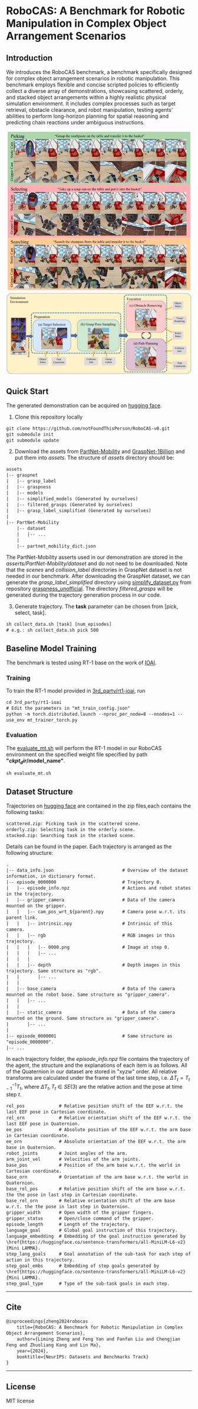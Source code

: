 # RoboCAS: A Benchmark for Robotic Manipulation in Complex Object Arrangement Scenarios

## Introduction

We introduces the RoboCAS benchmark, a benchmark specifically designed for complex object arrangement scenarios in robotic manipulation.
This benchmark employs flexible and concise scripted policies to efficiently collect a diverse array of demonstrations,
showcasing scattered, orderly, and stacked object arrangements within a highly realistic physical simulation environment.
It includes complex processes such as target retrieval, obstacle clearance, and robot manipulation,
testing agents' abilities to perform long-horizon planning for spatial reasoning and predicting chain reactions under ambiguous instructions.

![tasks](docs/task.png)
![generate](docs/gen.png)

## Quick Start
The generated demonstration can be acquired on [hugging face](https://huggingface.co/datasets/zlm898/RoboCAS-v0/discussions/1#66624ff3f8d1fcc749a8cf52).

1. Clone this repository locally
```shell
git clone https://github.com/notFoundThisPerson/RoboCAS-v0.git
git submodule init
git submodule update
```

2. Download the assets from [PartNet-Mobility](https://sapien.ucsd.edu/browse) and [GraspNet-1Billion](https://graspnet.net/datasets.html) and put them into *assets*.
The structure of *assets* directory should be:
```
assets
|-- graspnet
|   |-- grasp_label
|   |-- graspness
|   |-- models
|   |-- simplified_models (Generated by ourselves)
|   |-- filtered_grasps (Generated by ourselves)
|   |-- grasp_label_simplified (Generated by ourselves)
|
|-- PartNet-Mobility
    |-- dataset
    |   |-- ...
    |
    |-- partnet_mobility_dict.json
```

The PartNet-Mobility asserts used in our demonstration are stored in the *asserts/PartNet-Mobility/dataset* and do not need to be downloaded. 
Note that the *scenes* and *collision_label* directories in GraspNet dataset is not needed in our benchmark. 
After downloading the GraspNet dataset, we can generate the *grasp_label_simplified* directory using [simplify_dataset.py](https://github.com/graspnet/graspness_unofficial/blob/main/dataset/simplify_dataset.py) from repository [graspness_unofficial](https://github.com/graspnet/graspness_unofficial/tree/main).
The directory *filtered_grasps* will be generated during the trajectory generation process in our code.

3. Generate trajectory. The **task** parameter can be chosen from [pick, select, task].
```shell
sh collect_data.sh [task] [num_episodes]
# e.g.: sh collect_data.sh pick 500
```

## Baseline Model Training
The benchmark is tested using RT-1 base on the work of [IOAI](https://github.com/ioai-tech/pytorch_rt1_with_trainer_and_tester).

### Training
To train the RT-1 model provided in [3rd_party/rt1-ioai](3rd_party/rt1-ioai/README.md), run 
```shell
cd 3rd_party/rt1-ioai
# Edit the parameters in "mt_train_config.json"
python -m torch.distributed.launch --nproc_per_node=8 --nnodes=1 --use_env mt_trainer_torch.py
```

### Evaluation
The [evaluate_mt.sh](3rd_party/rt1-ioai/evaluate_mt.sh) will perform the RT-1 model in our RoboCAS environment on the specified weight file specified by path **"$ckpt_dir/$model_name"**.
```shell
sh evaluate_mt.sh
```

## Dataset Structure

Trajectories on [hugging face](https://huggingface.co/datasets/zlm898/RoboCAS-v0/discussions/1#66624ff3f8d1fcc749a8cf52) are contained in the zip files,each contains the following tasks:
```
scattered.zip: Picking task in the scattered scene.
orderly.zip: Selecting task in the orderly scene.
stacked.zip: Searching task in the stacked scene.
```
Details can be found in the paper.
Each trajectory is arranged as the following structure:
```
.
|-- data_info.json                          # Overview of the dataset information, in dictionary format.
|-- episode_0000000                         # Trajectory 0.
|   |-- episode_info.npz                    # Actions and robot states in the trajectory.
|   |-- gripper_camera                      # Data of the camera mounted on the gripper.
|   |   |-- cam_pos_wrt_${parent}.npy       # Camera pose w.r.t. its parent link.
|   |   |-- intrinsic.npy                   # Intrinsic of this camera.
|   |   |-- rgb                             # RGB images in this trajectory.
|   |   |   |-- 0000.png                    # Image at step 0.
|   |   |   |-- ...
|   |   |
|   |   |-- depth                           # Depth images in this trajectory. Same structure as "rgb".
|   |       |-- ...
|   |
|   |-- base_camera                         # Data of the camera mounted on the robot base. Same structure as "gripper_camera".
|   |   |-- ...
|   |
|   |-- static_camera                       # Data of the camera mounted on the ground. Same structure as "gripper_camera".
|       |-- ...
|
|-- episode_0000001                         # Same structure as "episode_0000000".
|-- ...
```
In each trajectory folder, the *episode_info.npz* file contains the trajectory of the agent, the structure and the explanations of each item is as follows. 
All of the Quaternion in our dataset are stored in "xyzw" order.
All relative transforms are calculated under the frame of the last time step, i.e. $\Delta T_{t} = T_{t-1}^{-1} T_{t}$, where $\Delta T_{t}, T_{t} \in SE(3)$ are the relative action and the pose at time step $t$.
```
rel_pos             # Relative position shift of the EEF w.r.t. the last EEF pose in Cartesian coordinate.
rel_orn             # Relative orientation shift of the EEF w.r.t. the last EEF pose in Quaternion.
ee_pos              # Absolute position of the EEF w.r.t. the arm base in Cartesian coordinate.
ee_orn              # Absolute orientation of the EEF w.r.t. the arm base in Quaternion.
robot_joints        # Joint angles of the arm.
arm_joint_vel       # Velocities of the arm joints.
base_pos            # Position of the arm base w.r.t. the world in Cartesian coordinate.
base_orn            # Orientation of the arm base w.r.t. the world in Quaternion.
base_rel_pos        # Relative position shift of the arm base w.r.t. the the pose in last step in Cartesian coordinate.
base_rel_orn        # Relative orientation shift of the arm base w.r.t. the the pose in last step in Quaternion.
gripper_width       # Open width of the gripper fingers.
gripper_status      # Open/close command of the gripper.
episode_length      # Length of the trajectory.
language_goal       # Global goal instruction of this trajectory.
language_embedding  # Embedding of the goal instruction generated by \href{https://huggingface.co/sentence-transformers/all-MiniLM-L6-v2}{Mini LAMMA}.
step_lang_goals     # Goal annotation of the sub-task for each step of action in this trajectory.
step_goal_embs      # Embedding of step goals generated by \href{https://huggingface.co/sentence-transformers/all-MiniLM-L6-v2}{Mini LAMMA}.
step_goal_type      # Type of the sub-task goals in each step.
```

---

## Cite
```
@inproceedings{zheng2024robocas
    title={RoboCAS: A Benchmark for Robotic Manipulation in Complex Object Arrangement Scenarios},
    author={Liming Zheng and Feng Yan and Fanfan Liu and Chengjian Feng and Zhuoliang Kang and Lin Ma},
    year={2024},
    booktitle={NeurIPS: Datasets and Benchmarks Track}
}
```

---

## License
MIT license
